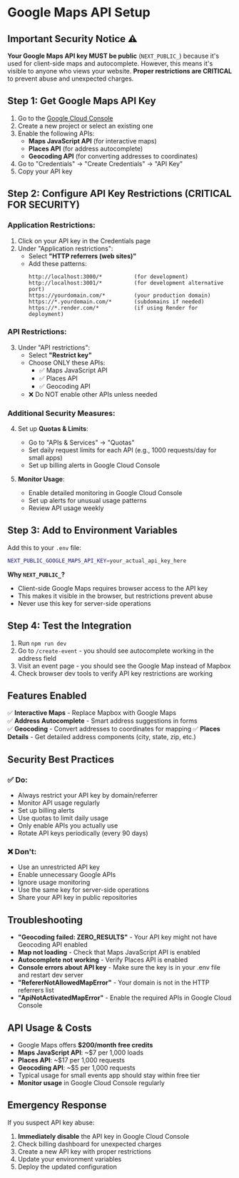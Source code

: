 # Google Maps API Setup

## Important Security Notice ⚠️

**Your Google Maps API key MUST be public** (`NEXT_PUBLIC_`) because it's used for client-side maps and autocomplete. However, this means it's visible to anyone who views your website. **Proper restrictions are CRITICAL** to prevent abuse and unexpected charges.

## Step 1: Get Google Maps API Key

1. Go to the [Google Cloud Console](https://console.cloud.google.com/)
2. Create a new project or select an existing one
3. Enable the following APIs:
   - **Maps JavaScript API** (for interactive maps)
   - **Places API** (for address autocomplete)
   - **Geocoding API** (for converting addresses to coordinates)
4. Go to "Credentials" → "Create Credentials" → "API Key"
5. Copy your API key

## Step 2: Configure API Key Restrictions (CRITICAL FOR SECURITY)

### Application Restrictions:
1. Click on your API key in the Credentials page
2. Under "Application restrictions":
   - Select **"HTTP referrers (web sites)"**
   - Add these patterns:
     ```
     http://localhost:3000/*          (for development)
     http://localhost:3001/*          (for development alternative port)
     https://yourdomain.com/*         (your production domain)
     https://*.yourdomain.com/*       (subdomains if needed)
     https://*.render.com/*           (if using Render for deployment)
     ```

### API Restrictions:
3. Under "API restrictions":
   - Select **"Restrict key"**
   - Choose ONLY these APIs:
     - ✅ Maps JavaScript API
     - ✅ Places API 
     - ✅ Geocoding API
   - ❌ Do NOT enable other APIs unless needed

### Additional Security Measures:
4. Set up **Quotas & Limits**:
   - Go to "APIs & Services" → "Quotas"
   - Set daily request limits for each API (e.g., 1000 requests/day for small apps)
   - Set up billing alerts in Google Cloud Console

5. **Monitor Usage**:
   - Enable detailed monitoring in Google Cloud Console
   - Set up alerts for unusual usage patterns
   - Review API usage weekly

## Step 3: Add to Environment Variables

Add this to your `.env` file:
```bash
NEXT_PUBLIC_GOOGLE_MAPS_API_KEY=your_actual_api_key_here
```

**Why `NEXT_PUBLIC_`?**
- Client-side Google Maps requires browser access to the API key
- This makes it visible in the browser, but restrictions prevent abuse
- Never use this key for server-side operations

## Step 4: Test the Integration

1. Run `npm run dev`
2. Go to `/create-event` - you should see autocomplete working in the address field
3. Visit an event page - you should see the Google Map instead of Mapbox
4. Check browser dev tools to verify API key restrictions are working

## Features Enabled

✅ **Interactive Maps** - Replace Mapbox with Google Maps  
✅ **Address Autocomplete** - Smart address suggestions in forms  
✅ **Geocoding** - Convert addresses to coordinates for mapping
✅ **Places Details** - Get detailed address components (city, state, zip, etc.)

## Security Best Practices

### ✅ Do:
- Always restrict your API key by domain/referrer
- Monitor API usage regularly
- Set up billing alerts
- Use quotas to limit daily usage
- Only enable APIs you actually use
- Rotate API keys periodically (every 90 days)

### ❌ Don't:
- Use an unrestricted API key
- Enable unnecessary Google APIs
- Ignore usage monitoring
- Use the same key for server-side operations
- Share your API key in public repositories

## Troubleshooting

- **"Geocoding failed: ZERO_RESULTS"** - Your API key might not have Geocoding API enabled
- **Map not loading** - Check that Maps JavaScript API is enabled
- **Autocomplete not working** - Verify Places API is enabled
- **Console errors about API key** - Make sure the key is in your .env file and restart dev server
- **"RefererNotAllowedMapError"** - Your domain is not in the HTTP referrers list
- **"ApiNotActivatedMapError"** - Enable the required APIs in Google Cloud Console

## API Usage & Costs

- Google Maps offers **$200/month free credits**
- **Maps JavaScript API**: ~$7 per 1,000 loads
- **Places API**: ~$17 per 1,000 requests  
- **Geocoding API**: ~$5 per 1,000 requests
- Typical usage for small events app should stay within free tier
- **Monitor usage** in Google Cloud Console regularly

## Emergency Response

If you suspect API key abuse:
1. **Immediately disable** the API key in Google Cloud Console
2. Check billing dashboard for unexpected charges
3. Create a new API key with proper restrictions
4. Update your environment variables
5. Deploy the updated configuration 